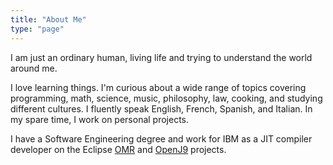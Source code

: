 ```yaml
---
title: "About Me"
type: "page"
---
```


I am just an ordinary human, living life and trying to understand the world around me.

I love learning things. I'm curious about a wide range of topics covering programming,
math, science, music, philosophy, law, cooking, and studying different cultures.
I fluently speak English, French, Spanish, and Italian. In my spare time, I work on
personal projects.

I have a Software Engineering degree and work for IBM as a JIT compiler developer
on the Eclipse [OMR](https://github.com/eclipse/omr) and
[OpenJ9](https://github.com/eclipse/openj9) projects.

